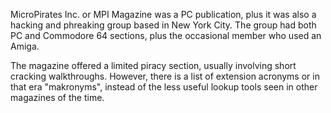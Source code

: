 MicroPirates Inc. or MPI Magazine was a PC publication, plus it was also a hacking and phreaking group based in New York City. The group had both PC and Commodore 64 sections, plus the occasional member who used an Amiga.

The magazine offered a limited piracy section, usually involving short cracking walkthroughs. However, there is a list of extension acronyms or in that era "makronyms", instead of the less useful lookup tools seen in other magazines of the time.